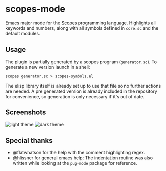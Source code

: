 # scopes-mode
Emacs major mode for the [Scopes](http://scopes.rocks/) programming language.
Highlights all keywords and numbers, along with all symbols defined in
`core.sc` and the default modules.

## Usage
The plugin is partially generated by a scopes program (`generator.sc`). To generate a new
version launch in a shell:

`scopes generator.sc > scopes-symbols.el`

The elisp library itself is already set up to use that file so no further
actions are needed. A pre generated version is already included in the
repository for convenience, so generation is only necessary if it's out of date.

## Screenshots
![light theme](https://cdn.discordapp.com/attachments/329404808643608586/644288603022819329/unknown.png)
![dark theme](https://cdn.discordapp.com/attachments/329404808643608586/644288823894868000/unknown.png)

## Special thanks

- @flatwhatson for the help with the comment highlighting regex.
- @hlissner for general emacs help; The indentation routine was also written
  while looking at the `pug-mode` package for reference.

